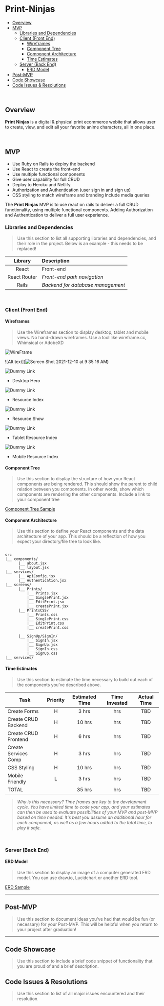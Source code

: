# Print-Ninjas

- [Overview](#overview)
- [MVP](#mvp)
  - [Libraries and Dependencies](#libraries-and-dependencies)
  - [Client (Front End)](#client-front-end)
    - [Wireframes](#wireframes)
    - [Component Tree](#component-tree)
    - [Component Architecture](#component-architecture)
    - [Time Estimates](#time-estimates)
  - [Server (Back End)](#server-back-end)
    - [ERD Model](#erd-model)
- [Post-MVP](#post-mvp)
- [Code Showcase](#code-showcase)
- [Code Issues & Resolutions](#code-issues--resolutions)

<br>

## Overview

**Print Ninjas** is a digital & physical print ecommerce webite that allows user to create, view, and edit all your favorite anime characters, all in one place. 


<br>

## MVP
- Use Ruby on Rails to deploy the backend
- Use React to create the front-end
- Use multiple functional components
- Give user capability for full CRUD 
- Deploy to Heroku and Netlify
- Authorization and Authentication (user sign in and sign up)
- CSS styling to match wireframe and branding
  Include media queries

The **Print Ninjas** MVP is to use react on rails to deliver a full CRUD functionality, using multiple functional components. Adding Authorization and Authentication to deliver a full user experience.
<br>

### Libraries and Dependencies

> Use this section to list all supporting libraries and dependencies, and their role in the project. Below is an example - this needs to be replaced!

|     Library      | Description                                |
| :--------------: | :----------------------------------------- |
|      React       |  Front-end                                 |
|   React Router   | _Front-end path navigation_                |
|     Rails        | _Backend for database management_          |


<br>

### Client (Front End)

#### Wireframes

> Use the Wireframes section to display desktop, tablet and mobile views. No hand-drawn wireframes. Use a tool like wireframe.cc, Whimsical or AdobeXD

![WireFrame](https://www.figma.com/file/rmfJyU0PWRT7GoOVZ7QSEY/Print-Ninjas?node-id=0%3A1)

![Alt text](![Screen Shot 2021-12-10 at 9 35 16 AM](https://user-images.githubusercontent.com/90592683/145590849-24ed9876-11c5-46bc-8083-fd79eee0def8.png))

![Dummy Link](url)

- Desktop Hero

![Dummy Link](url)

- Resource Index

![Dummy Link](url)

- Resource Show

![Dummy Link](url)

- Tablet Resource Index

![Dummy Link](url)

- Mobile Resource Index

#### Component Tree

> Use this section to display the structure of how your React components are being rendered. This should show the parent to child relation between you components. In other words, show which components are rendering the other components. Include a link to your component tree

[Component Tree Sample](https://www.figma.com/file/qFqGM14to69allQJT7NLCv/Untitled?node-id=6%3A29)

#### Component Architecture

> Use this section to define your React components and the data architecture of your app. This should be a reflection of how you expect your directory/file tree to look like. 

``` structure

src
|__ components/
      |__ about.jsx
      |__ layout.jsx
|__ services/
      |__ ApiConfig.jsx
      |__ Authentication.jsx
|__ screens/
      |__ Prints/
          |__ Prints.jsx
          |__ SinglePrint.jsx
          |__ EditPrint.jsx
          |__ createPrint.jsx
      |__ PrintsCSS/
          |__ Prints.css
          |__ SinglePrint.css
          |__ EditPrint.css
          |__ createPrint.css
            
      |__ SignUp/SignIn/    
          |__ SignIn.jsx
          |__ SignUp.jsx
          |__ SignIn.css
          |__ SignUp.css
|__ services/
```

#### Time Estimates

> Use this section to estimate the time necessary to build out each of the components you've described above.

| Task                | Priority | Estimated Time | Time Invested | Actual Time |
| ------------------- | :------: | :------------: | :-----------: | :---------: |
| Create Forms        |    H     |     3 hrs      |       hrs     |     TBD     |
| Create CRUD Backend |    H     |     10 hrs     |       hrs     |     TBD     |
| Create CRUD Frontend|    H     |     6 hrs      |       hrs     |     TBD     |
| Create Services Comp|    H     |     3 hrs      |       hrs     |     TBD     |
| CSS Styling         |    H     |     10 hrs     |       hrs     |     TBD     |
| Mobile Friendly     |    L     |     3 hrs      |       hrs     |     TBD     |
| TOTAL               |          |     35 hrs     |       hrs     |     TBD     |

> _Why is this necessary? Time frames are key to the development cycle. You have limited time to code your app, and your estimates can then be used to evaluate possibilities of your MVP and post-MVP based on time needed. It's best you assume an additional hour for each component, as well as a few hours added to the total time, to play it safe._

<br>

### Server (Back End)

#### ERD Model

> Use this section to display an image of a computer generated ERD model. You can use draw.io, Lucidchart or another ERD tool.

[ERD Sample](https://drive.google.com/file/d/1D0V15y37HwTZBPGsMSgNJAt9AYGWsMzc/view)
<br>

***

## Post-MVP

> Use this section to document ideas you've had that would be fun (or necessary) for your Post-MVP. This will be helpful when you return to your project after graduation!

***

## Code Showcase

> Use this section to include a brief code snippet of functionality that you are proud of and a brief description.

## Code Issues & Resolutions

> Use this section to list of all major issues encountered and their resolution.
